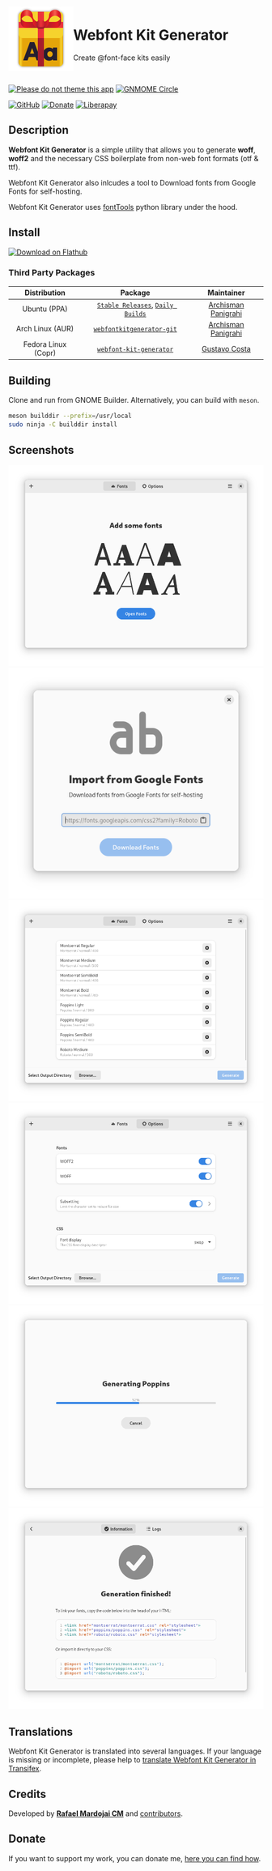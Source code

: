 <img src="brand/icon.svg" alt="Webfont Kit Generator" width="128" height="128" align="left"/> 

# Webfont Kit Generator

Create @font-face kits easily

<br/>

[![Please do not theme this app](https://stopthemingmy.app/badge.svg)](https://stopthemingmy.app) 
[![GNMOME Circle](https://gitlab.gnome.org/Teams/Circle/-/raw/master/assets/button/badge.svg)](https://circle.gnome.org/)

[![GitHub](https://img.shields.io/github/license/rafaelmardojai/WebfontKitGenerator.svg)](https://github.com/rafaelmardojai/WebfontKitGenerator/blob/master/COPYING)
[![Donate](https://img.shields.io/badge/PayPal-Donate-gray.svg?style=flat&logo=paypal&colorA=0071bb&logoColor=fff)](https://paypal.me/RafaelMardojaiCM)
[![Liberapay](https://img.shields.io/liberapay/receives/rafaelmardojai.svg?logo=liberapay)](https://liberapay.com/rafaelmardojai/donate)


## Description
**Webfont Kit Generator** is a simple utility that allows you to generate **woff**, **woff2** and the necessary CSS boilerplate from non-web font formats (otf & ttf).

Webfont Kit Generator also inlcudes a tool to Download fonts from Google Fonts for self-hosting.

Webfont Kit Generator uses [fontTools](https://github.com/fonttools/fonttools) python library under the hood.

## Install
<a href="https://flathub.org/apps/details/com.rafaelmardojai.WebfontKitGenerator"><img width="200" alt="Download on Flathub" src="https://flathub.org/assets/badges/flathub-badge-en.png"/></a>

### Third Party Packages

| Distribution | Package | Maintainer |
|:-:|:-:|:-:|
| Ubuntu (PPA) | [`Stable Releases`](https://launchpad.net/~apandada1/+archive/ubuntu/webfontkitgenerator), [`Daily Builds`](https://launchpad.net/~apandada1/+archive/ubuntu/webfontkitgenerator-daily) | [Archisman Panigrahi](https://github.com/apandada1) |
| Arch Linux (AUR) | [`webfontkitgenerator-git`](https://aur.archlinux.org/packages/webfontkitgenerator-git/) | [Archisman Panigrahi](https://github.com/apandada1) |
| Fedora Linux (Copr) | [`webfont-kit-generator`](https://copr.fedorainfracloud.org/coprs/xfgusta/webfont-kit-generator/) | [Gustavo Costa](https://github.com/xfgusta)|

## Building
Clone and run from GNOME Builder.
Alternatively, you can build with `meson`.
```bash
meson builddir --prefix=/usr/local
sudo ninja -C builddir install
```

## Screenshots

<p align="center">
  <img src="brand/screenshots/1.png"/>
  <img src="brand/screenshots/2.png"/>
  <img src="brand/screenshots/3.png"/>
  <img src="brand/screenshots/4.png"/>
  <img src="brand/screenshots/5.png"/>
  <img src="brand/screenshots/6.png"/>
</p>

## Translations
Webfont Kit Generator is translated into several languages. If your language is missing or incomplete, please help to [translate Webfont Kit Generator in Transifex](https://www.transifex.com/rafaelmardojai/webfont-kit-generator/).

## Credits
Developed by **[Rafael Mardojai CM](https://github.com/rafaelmardojai)** and [contributors](https://github.com/rafaelmardojai/WebfontKitGenerator/graphs/contributors).

## Donate
If you want to support my work, you can donate me, [here you can find how](https://rafaelmardojai.com/donate/).
